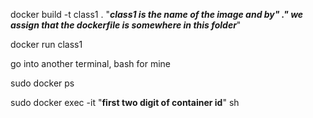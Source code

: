 docker build  -t class1 .  "***class1 is the name of the image and by" ." we assign that the dockerfile is somewhere in this folder***"

docker run class1

go into another terminal, bash for mine

sudo docker ps

sudo docker exec -it "**first two digit of container id**" sh
